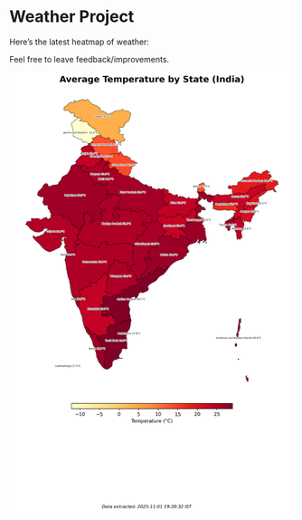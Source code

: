 # Weather Project

Here’s the latest heatmap of weather:

Feel free to leave feedback/improvements.

![India Heatmap](docs/assets/india_heatmap.png?v=06102A)
